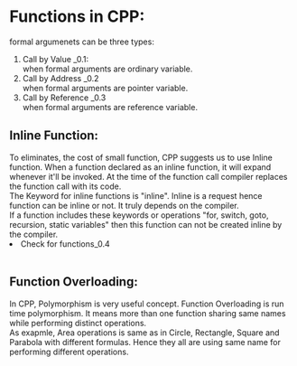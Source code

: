 # Functions in CPP:
formal argumenets can be three types:
  1. Call by Value _0.1: <br>
      when formal arguments are ordinary variable. <br>
  2. Call by Address _0.2 <br>
      when formal arguments are pointer variable. <br>
  3. Call by Reference _0.3 <br>
        when formal arguments are reference variable. 
<h2> Inline Function: </h2>
To eliminates, the cost of small function, CPP suggests us to use Inline function. When a function declared as an inline function, it will expand whenever it'll be invoked. At the time of the function call compiler replaces the function call with its code.<br>
The Keyword for inline functions is "inline". Inline is a request hence function can be inline or not. It truly depends on the compiler.<br>
If a function includes these keywords or operations "for, switch, goto, recursion, static variables" then this function can not be created inline by the compiler. <br> 
<li>Check for functions_0.4</li>
<br/>
<h2> Function Overloading: </h2>
In CPP, Polymorphism is very useful concept. Function Overloading is run time polymorphism. It means more than one function sharing same names while performing distinct operations. <br>
As exapmle, Area operations is same as in Circle, Rectangle, Square and Parabola with different formulas. Hence they all are using same name for performing different operations. 

